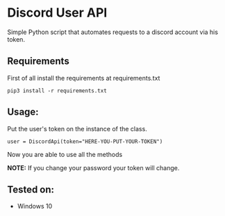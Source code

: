 Discord User API
================

Simple Python script that automates requests to a discord account via his token.

## Requirements
First of all install the requirements at requirements.txt
```
pip3 install -r requirements.txt
```

## Usage:
Put the user's token on the instance of the class.
```
user = DiscordApi(token="HERE-YOU-PUT-YOUR-TOKEN")
```
Now you are able to use all the methods

**NOTE:** If you change your password your token will change.

## Tested on:

- Windows 10
